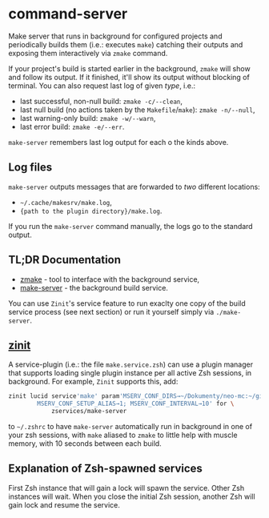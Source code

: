 # command-server

Make server that runs in background for configured projects and periodically
builds them (i.e.: executes `make`) catching their outputs and exposing them
interactively via `zmake` command.

If your project's build is started earlier in the background, `zmake` will
show and follow its output. If it finished, it'll show its output without
blocking of terminal. You can also request last log of given *type*, i.e.:

- last successful, non-null build: `zmake -c/--clean`,
- last null build (no actions taken by the `Makefile`/`make`): `zmake -n/--null`,
- last warning-only build: `zmake -w/--warn`,
- last error build: `zmake -e/--err`.

`make-server` remembers last log output for each o the kinds above.

## Log files

`make-server` outputs messages that are forwarded to *two* different
locations:

- `~/.cache/makesrv/make.log`,
- `{path to the plugin directory}/make.log`.

If you run the `make-server` command manually, the logs go to the
standard output.

## TL;DR Documentation

- [zmake](https://github.com/zservices/make-server/blob/main/doc/zmake.md) -
  tool to interface with the background service,
- [make-server](https://github.com/zservices/make-server/blob/main/doc/make-server.md) -
  the background build service.

You can use `Zinit`'s service feature to run exaclty one copy of the build
service process (see next section) or run it yourself simply via `./make-server`.

## [zinit](https://github.com/zdharma-continuum/zinit)

A service-plugin (i.e.: the file `make.service.zsh`) can use a plugin manager
that supports loading single plugin instance per all active Zsh sessions,
in background. For example, `Zinit` supports this, add:

```zsh
zinit lucid service'make' param'MSERV_CONF_DIRS→~/Dokumenty/neo-mc:~/github/tig;
        MSERV_CONF_SETUP_ALIAS→1; MSERV_CONF_INTERVAL→10' for \
            zservices/make-server
```

to `~/.zshrc` to have `make-server` automatically run in background in one of
your zsh sessions, with `make` aliased to `zmake` to little help with muscle
memory, with 10 seconds between each build.

## Explanation of Zsh-spawned services

First Zsh instance that will gain a lock will spawn the service. Other Zsh
instances will wait. When you close the initial Zsh session, another Zsh will
gain lock and resume the service.
